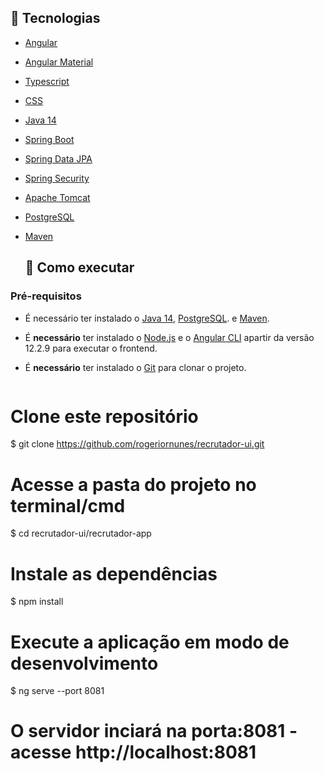 ## 📝 Tecnologias
- [Angular](https://angular.io/)
- [Angular Material](https://material.angular.io/)
- [Typescript](https://www.typescriptlang.org/)
- [CSS](https://developer.mozilla.org/pt-BR/docs/Web/CSS)
- [Java 14](https://www.oracle.com/br/java/technologies/javase/jdk14-archive-downloads.html)
- [Spring Boot](https://spring.io/projects/spring-boot)
- [Spring Data JPA](https://spring.io/projects/spring-data-jpa)
- [Spring Security](https://spring.io/projects/spring-security)
- [Apache Tomcat](http://tomcat.apache.org/)
- [PostgreSQL](https://www.enterprisedb.com/downloads/postgres-postgresql-downloads)
- [Maven](https://maven.apache.org/)

  ## 📝 Como executar
### Pré-requisitos

- É necessário ter instalado o [Java 14](https://www.oracle.com/br/java/technologies/javase/jdk14-archive-downloads.html), [PostgreSQL](https://www.enterprisedb.com/downloads/postgres-postgresql-downloads). e [Maven](https://maven.apache.org/).
- É **necessário** ter instalado o [Node.js](https://nodejs.org/en/) e o [Angular CLI](https://angular.io/cli) apartir da versão 12.2.9 para executar o frontend.

- É **necessário** ter instalado o [Git](https://git-scm.com/) para clonar o projeto.

  ```bash
# Clone este repositório
$  git  clone https://github.com/rogeriornunes/recrutador-ui.git

# Acesse a pasta do projeto no terminal/cmd
$  cd  recrutador-ui/recrutador-app 

# Instale as dependências
$  npm  install 

# Execute a aplicação em modo de desenvolvimento
$  ng  serve --port 8081
  
# O servidor inciará na porta:8081 - acesse http://localhost:8081

```
